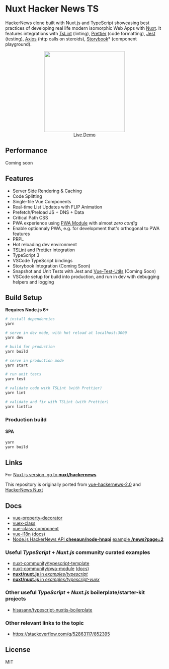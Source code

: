 # Nuxt Hacker News TS

HackerNews clone built with Nuxt.js and TypeScript showcasing best practices of developing real life modern isomorphic Web Apps with [Nuxt](https://github.com/nuxt/nuxt.js). It features integrations with [TsLint](https://palantir.github.io/tslint/) (linting), [Prettier](https://prettier.io/) (code formatting), [Jest](https://jestjs.io/) (testing), [Axios](https://github.com/nuxt-community/axios-module) (http calls on steroids), [Storybook](https://storybook.js.org/)\* (component playground).

<p align="center">
  <a href="https://codesandbox.io/s/github/nuxt-community/hackernews-nuxt-ts" target="_blank">
    <img src="https://user-images.githubusercontent.com/5158436/27347011-428833aa-5604-11e7-9f43-a12e576e9b18.png" width="256px"
    ><br>
    Live Demo
  </a>
</p>

## Performance

Coming soon

## Features

- Server Side Rendering & Caching
- Code Splitting
- Single-file Vue Components
- Real-time List Updates with FLIP Animation
- Prefetch/Preload JS + DNS + Data
- Critical Path CSS
- PWA experience using [PWA Module](https://github.com/nuxt-community/pwa-module) with almost _zero config_
- Enable optionnaly PWA, e.g. for development that's orthogonal to PWA features
- PRPL
- Hot reloading dev environment
- [TSLint](https://palantir.github.io/tslint/) and [Prettier](https://prettier.io/) integration
- TypeScript 3
- VSCode TypeScript bindings
- Storybook Integration (Coming Soon)
- Snapshot and Unit Tests with Jest and [Vue-Test-Utils](https://vue-test-utils.vuejs.org/) (Coming Soon)
- VSCode setup for build into production, and run in dev with debugging helpers and logging

## Build Setup

**Requires Node.js 6+**

```bash
# install dependencies
yarn

# serve in dev mode, with hot reload at localhost:3000
yarn dev

# build for production
yarn build

# serve in production mode
yarn start

# run unit tests
yarn test

# validate code with TSLint (with Prettier)
yarn lint

# validate and fix with TSLint (with Prettier)
yarn lintfix
```

### Production build

#### SPA

```bash
yarn
yarn build
```

## Links

For [Nuxt.js version, go to **nuxt/hackernews**](https://github.com/nuxt/hackernews)

This repository is originally ported from [vue-hackernews-2.0](https://github.com/vuejs/vue-hackernews-2.0) and [HackerNews Nuxt](https://github.com/nuxt/hackernews)

## Docs

- [vue-property-decorator](https://github.com/kaorun343/vue-property-decorator)
- [vuex-class](https://github.com/ktsn/vuex-class/)
- [vue-class-component](https://github.com/vuejs/vue-class-component)
- [vue-i18n](https://github.com/kazupon/vue-i18n) ([docs](https://kazupon.github.io/vue-i18n/))
- [Node.js HackerNews API **cheeaun/node-hnapi**](https://github.com/cheeaun/node-hnapi/) [example **/news?page=2**](https://api.hackerwebapp.com/news?page=2)

### Useful _TypeScript_ + _Nuxt.js_ community curated examples

- [nuxt-community/typescript-template](https://github.com/nuxt-community/typescript-template)
- [nuxt-community/pwa-module](https://github.com/nuxt-community/pwa-module) ([docs](https://pwa.nuxtjs.org/modules/workbox.html))
- [**nuxt/nuxt.js** in _examples/typescript_](https://github.com/nuxt/nuxt.js/tree/dev/examples/typescript)
- [**nuxt/nuxt.js** in _examples/typescript-vuex_](https://github.com/nuxt/nuxt.js/tree/dev/examples/typescript-vuex)

### Other useful _TypeScript_ + _Nuxt.js_ boilerplate/starter-kit projects

- [hisasann/typescript-nuxtjs-boilerplate](https://github.com/hisasann/typescript-nuxtjs-boilerplate)

### Other relevant links to the topic

- https://stackoverflow.com/q/52863117/852395

## License

MIT
